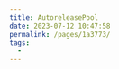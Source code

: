 ```yaml
---
title: AutoreleasePool
date: 2023-07-12 10:47:58
permalink: /pages/1a3773/
tags:
  - 
---
```

<iframe sandbox scrolling="no" frameborder="0"       
height="4464px" 
width="1116px"
:src="$withBase('/images/iOSHtml/13.AutoreleasePool.html')" > </iframe> 
<div>The content of mind map is Created by <a href="https://xmind.cn" target="_blank" title="edrawsoft">XMind</a> && <a href="https://www.edrawsoft.com/" target="_blank" title="edrawsoft">MindMaster</a> software</div>
